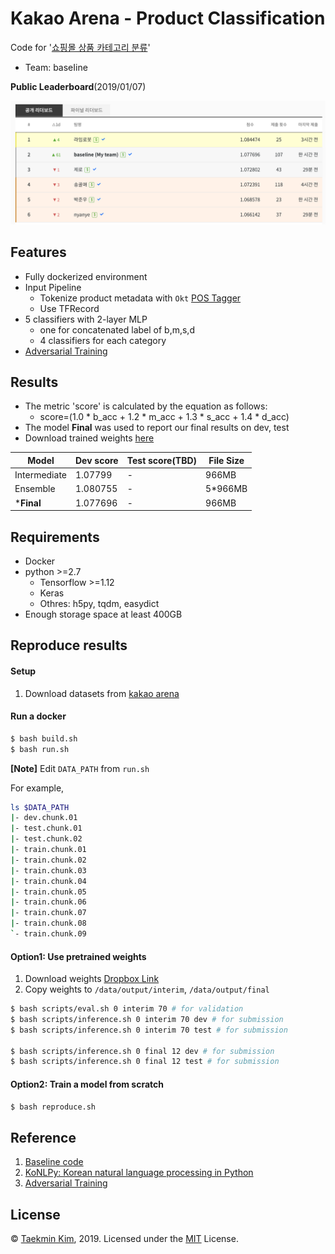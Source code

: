 # Kakao Arena - Product Classification

Code for '[쇼핑몰 상품 카테고리 분류](https://arena.kakao.com/c/1)'

* Team: baseIine



**Public Leaderboard**(2019/01/07)

![public leaderboard](./docs/20190107-public-leaderboard.png)



## Features

* Fully dockerized environment
* Input Pipeline
  * Tokenize product metadata with `Okt` [POS Tagger](http://konlpy.org/en/latest/api/konlpy.tag/#okt-class)
  * Use TFRecord
* 5 classifiers with 2-layer MLP
  * one for concatenated label of b,m,s,d
  * 4 classifiers for each category
* [Adversarial Training](https://github.com/tensorflow/models/tree/master/research/adversarial_text)



## Results

* The metric 'score' is calculated by the equation as follows:
  * score=(1.0 * b_acc + 1.2 * m_acc + 1.3 * s_acc + 1.4 * d_acc)
* The model **Final** was used to report our final results on dev, test
* Download trained weights [here](https://www.dropbox.com/sh/lgunvkfkij9xbse/AADUayUTY0xE4029Pumn1HKDa?dl=0)

| Model    | Dev score | Test score(TBD) | File Size |
| -------- | --------- | --------------- | --------- |
| Intermediate   | 1.07799 | -               | 966MB |
| Ensemble | 1.080755 | -               | 5*966MB |
| ***Final** | 1.077696 | -               | 966MB |



## Requirements

* Docker
* python >=2.7
  * Tensorflow >=1.12
  * Keras
  * Othres: h5py, tqdm, easydict
* Enough storage space at least 400GB



## Reproduce results

#### Setup

1. Download datasets from [kakao arena](https://arena.kakao.com/c/1/data)



#### Run a docker

```bash
$ bash build.sh
$ bash run.sh
```

**[Note]** Edit `DATA_PATH` from `run.sh`

For example,
```bash
ls $DATA_PATH
|- dev.chunk.01
|- test.chunk.01
|- test.chunk.02
|- train.chunk.01
|- train.chunk.02
|- train.chunk.03
|- train.chunk.04
|- train.chunk.05
|- train.chunk.06
|- train.chunk.07
|- train.chunk.08
`- train.chunk.09
```



#### Option1: Use pretrained weights

1. Download weights [Dropbox Link](https://www.dropbox.com/sh/lgunvkfkij9xbse/AADUayUTY0xE4029Pumn1HKDa?dl=0)
2. Copy weights to `/data/output/interim`, `/data/output/final`

```bash
$ bash scripts/eval.sh 0 interim 70 # for validation
$ bash scripts/inference.sh 0 interim 70 dev # for submission
$ bash scripts/inference.sh 0 interim 70 test # for submission

$ bash scripts/inference.sh 0 final 12 dev # for submission
$ bash scripts/inference.sh 0 final 12 test # for submission
```



#### Option2: Train a model from scratch

```bash
$ bash reproduce.sh
```

#### 

## Reference

1. [Baseline code](https://github.com/kakao-arena/shopping-classification)
2. [KoNLPy: Korean natural language processing in Python](http://konlpy.org/en/latest)
3. [Adversarial Training](https://github.com/tensorflow/models/tree/master/research/adversarial_text)



## License

© [Taekmin Kim](https://www.linkedin.com/in/taekminkim/), 2019. Licensed under the [MIT](LICENSE) License.
